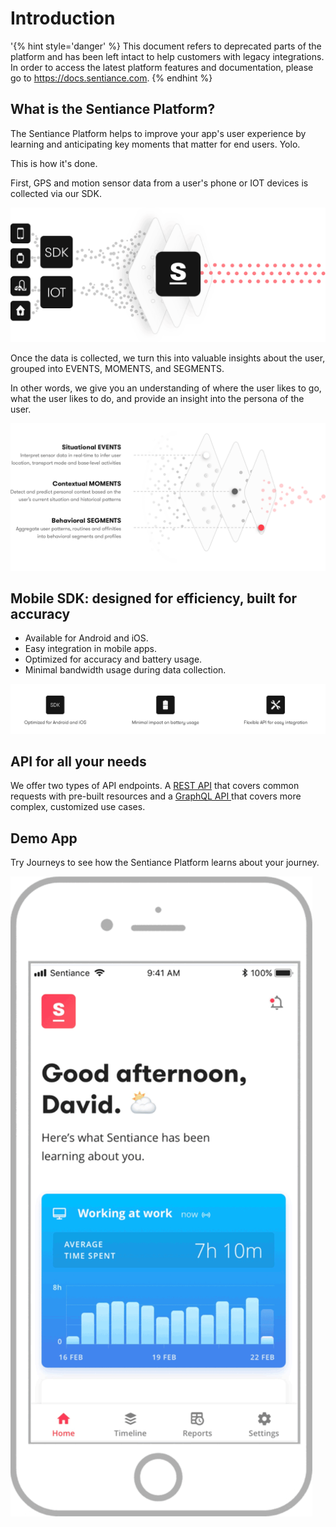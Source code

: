# Introduction

'{% hint style='danger' %} This document refers to deprecated parts of the platform and has been left intact to help customers with legacy integrations. In order to access the latest platform features and documentation, please go to https://docs.sentiance.com. {% endhint %}

## What is the Sentiance Platform?

The Sentiance Platform helps to improve your app's user experience by learning and anticipating key moments that matter for end users. Yolo.

This is how it's done.

First, GPS and motion sensor data from a user's phone or IOT devices is collected via our SDK.

![](.gitbook/assets/platform.png)

Once the data is collected, we turn this into valuable insights about the user, grouped into EVENTS, MOMENTS, and SEGMENTS.

In other words, we give you an understanding of where the user likes to go, what the user likes to do, and provide an insight into the persona of the user.

![](.gitbook/assets/context-layers.png)

## Mobile SDK: designed for efficiency, built for accuracy

* Available for Android and iOS.
* Easy integration in mobile apps.
* Optimized for accuracy and battery usage.
* Minimal bandwidth usage during data collection.

![](<.gitbook/assets/Screen Shot 2018-12-17 at 4.47.30 PM.png>)

## API for all your needs

We offer two types of API endpoints. A [REST API](backend/rest-api/) that covers common requests with pre-built resources and a [GraphQL API ](backend/graphql.md)that covers more complex, customized use cases.

## Demo App

Try Journeys to see how the Sentiance Platform learns about your journey.

![](.gitbook/assets/journeys-demo.gif)
